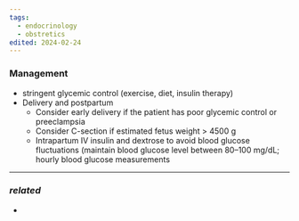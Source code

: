 ```yaml
---
tags:
  - endocrinology
  - obstretics
edited: 2024-02-24
---
```

### Management
- stringent glycemic control (exercise, diet, insulin therapy)
- Delivery and postpartum
	- Consider early delivery if the patient has poor glycemic control or preeclampsia
	- Consider C-section if estimated fetus weight > 4500 g
	- Intrapartum IV insulin and dextrose to avoid blood glucose fluctuations (maintain blood glucose level between 80–100 mg/dL; hourly blood glucose measurements



---
### *related*
- 